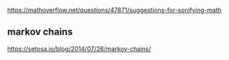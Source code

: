 ---
---


https://mathoverflow.net/questions/47871/suggestions-for-sonifying-math

## markov chains

https://setosa.io/blog/2014/07/26/markov-chains/
